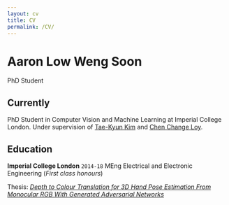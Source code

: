 ```yaml
---
layout: cv
title: CV
permalink: /CV/
---
```

# Aaron Low Weng Soon
PhD Student

<!--
<div id="webaddress">
<a href="aaronlws95@gmail.com">aaronlws95@gmail.com</a>
| <a href="https://aaronlws95.github.io">website</a>
</div>
-->

## Currently

PhD Student in Computer Vision and Machine Learning at Imperial College London. Under supervision of [Tae-Kyun Kim](https://sites.google.com/view/tkkim/) and [Chen Change Loy](http://personal.ie.cuhk.edu.hk/~ccloy/).

## Education 

__Imperial College London__ `2014-18`  MEng Electrical and Electronic Engineering (_First class honours_) 

Thesis: [_Depth to Colour Translation for 3D Hand Pose Estimation From
Monocular RGB With Generated Adversarial Networks_](https://labicvl.github.io/docs/thesis/MEng_thesis/awl14.pdf)

<!-- ### Footer

Last updated: December 2018 -->